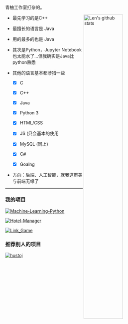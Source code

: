 



<!-- <img align="right" alt="Len's github stats" width="50%" src="https://github-readme-stats.vercel.app/api?username=Len-Jon&show_icons=true&bg_color=120,F5FDFF,FFFFFF">[个人博客](https://lenjon.top) -->


青柚工作室打杂的。

<img align="right" alt="Len's github stats" width="50%" src="https://github-readme-stats.vercel.app/api/top-langs/?username=Len-Jon&layout=compact&hide_title=true&hide=html">

* 最先学习的是C++

* 最擅长的语言是 Java

* 用的最多的也是 Java

* 其次是Python，Jupyter Notebook也太能水了...但我确实是Java比python熟悉

* 其他的语言基本都涉猎一些

  - [x] C
  - [x] C++
  - [x] Java
  - [x] Python 3
  - [x] HTML/CSS
  - [x] JS  (只会基本的使用
  - [x] MySQL (同上)
  - [x] C#
  - [x] Goalng


* 方向：后端、人工智能，就我这审美与前端无缘了


---

### 我的项目

[![Machine-Learning-Python](https://github-readme-stats.vercel.app/api/pin/?username=Len-Jon&repo=Machine-Learning-Python&show_owner=true)](https://github.com/Len-Jon/Machine-Learning-Python)

[![Hotel-Manager](https://github-readme-stats.vercel.app/api/pin/?username=Len-Jon&repo=Hotel-Manager&show_owner=true)](https://github.com/Len-Jon/Hotel-Manager)

[![Link_Game](https://github-readme-stats.vercel.app/api/pin/?username=Len-Jon&repo=Link_Game&show_owner=true)](https://github.com/Len-Jon/Link_Game)

### 推荐别人的项目

[![hustoj](https://github-readme-stats.vercel.app/api/pin/?username=xuejing80&repo=hustoj&show_owner=true)](https://github.com/xuejing80/hustoj)

